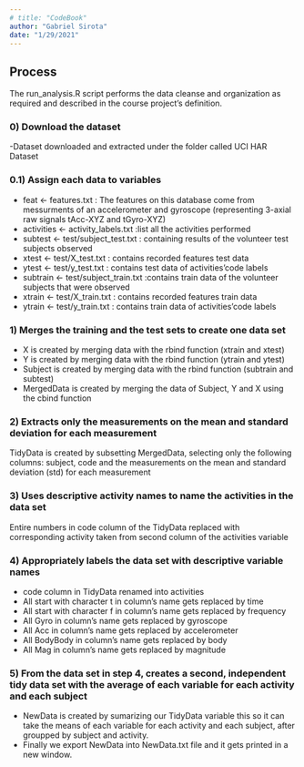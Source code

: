 ```yaml
---
# title: "CodeBook"
author: "Gabriel Sirota"
date: "1/29/2021"
---
```


## Process 
The run_analysis.R script performs the data cleanse and organization as required and described in the course project’s definition.

### 0) Download the dataset
-Dataset downloaded and extracted under the folder called UCI HAR Dataset

### 0.1) Assign each data to variables
- feat <- features.txt : The features on this database come from messurments of an  accelerometer and gyroscope (representing 3-axial raw signals tAcc-XYZ and tGyro-XYZ)
- activities <- activity_labels.txt :list all the activities performed
- subtest <- test/subject_test.txt : containing results of the volunteer test subjects observed
- xtest <- test/X_test.txt : contains recorded features test data
- ytest <- test/y_test.txt : contains test data of activities’code labels
- subtrain <- test/subject_train.txt :contains train data of the volunteer subjects that were observed
- xtrain <- test/X_train.txt : contains recorded features train data
- ytrain <- test/y_train.txt : contains train data of activities’code labels

### 1) Merges the training and the test sets to create one data set
- X  is created by merging data with the rbind function (xtrain and xtest) 
- Y  is created by merging data with the rbind function (ytrain and ytest)
- Subject is created by merging data with the rbind function (subtrain and subtest)
- MergedData is created by merging the data of Subject, Y and X using  the cbind function

### 2) Extracts only the measurements on the mean and standard deviation for each measurement
TidyData is created by subsetting MergedData, selecting only  the following columns: subject, code and the measurements on the mean and standard deviation (std) for each measurement

### 3) Uses descriptive activity names to name the activities in the data set
Entire numbers in code column of the TidyData replaced with corresponding activity taken from second column of the activities variable

### 4) Appropriately labels the data set with descriptive variable names
- code column in TidyData renamed into activities
- All start with character t in column’s name gets replaced by time
- All start with character f in column’s name gets replaced by frequency
- All Gyro in column’s name gets replaced by gyroscope
- All Acc in column’s name gets replaced by accelerometer
- All BodyBody in column’s name gets replaced by body
- All Mag in column’s name gets replaced by magnitude

### 5) From the data set in step 4, creates a second, independent tidy data set with the average of each variable for each activity and each subject
- NewData is created by sumarizing our TidyData variable  this so it can take the means of each variable for each activity and each subject, after groupped by subject and activity.
- Finally we export NewData into NewData.txt file and it gets printed in a new window.
